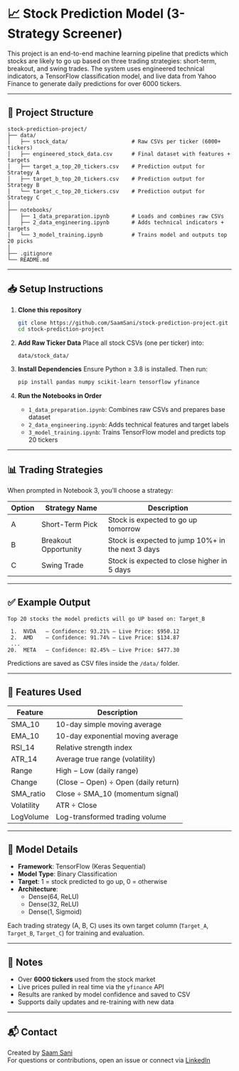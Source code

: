 # 📈 Stock Prediction Model (3-Strategy Screener)

This project is an end-to-end machine learning pipeline that predicts which stocks are likely to go up based on three trading strategies: short-term, breakout, and swing trades. The system uses engineered technical indicators, a TensorFlow classification model, and live data from Yahoo Finance to generate daily predictions for over 6000 tickers.

---

## 🔧 Project Structure

```
stock-prediction-project/
├── data/
│   ├── stock_data/                    # Raw CSVs per ticker (6000+ tickers)
│   ├── engineered_stock_data.csv      # Final dataset with features + targets
│   ├── target_a_top_20_tickers.csv    # Prediction output for Strategy A
│   ├── target_b_top_20_tickers.csv    # Prediction output for Strategy B
│   └── target_c_top_20_tickers.csv    # Prediction output for Strategy C
│
├── notebooks/
│   ├── 1_data_preparation.ipynb       # Loads and combines raw CSVs
│   ├── 2_data_engineering.ipynb       # Adds technical indicators + targets
│   └── 3_model_training.ipynb         # Trains model and outputs top 20 picks
│
├── .gitignore
└── README.md
```

---

## 📥 Setup Instructions

1. **Clone this repository**
   ```bash
   git clone https://github.com/SaamSani/stock-prediction-project.git
   cd stock-prediction-project
   ```

2. **Add Raw Ticker Data**
   Place all stock CSVs (one per ticker) into:
   ```
   data/stock_data/
   ```

3. **Install Dependencies**
   Ensure Python ≥ 3.8 is installed. Then run:
   ```bash
   pip install pandas numpy scikit-learn tensorflow yfinance
   ```

4. **Run the Notebooks in Order**
   - `1_data_preparation.ipynb`: Combines raw CSVs and prepares base dataset
   - `2_data_engineering.ipynb`: Adds technical features and target labels
   - `3_model_training.ipynb`: Trains TensorFlow model and predicts top 20 tickers

---

## 📊 Trading Strategies

When prompted in Notebook 3, you’ll choose a strategy:

| Option | Strategy Name       | Description                                      |
|--------|---------------------|--------------------------------------------------|
| A      | Short-Term Pick     | Stock is expected to go up tomorrow             |
| B      | Breakout Opportunity| Stock is expected to jump 10%+ in the next 3 days|
| C      | Swing Trade         | Stock is expected to close higher in 5 days     |

---

## ✅ Example Output

```
Top 20 stocks the model predicts will go UP based on: Target_B

 1.  NVDA   — Confidence: 93.21% — Live Price: $950.12
 2.  AMD    — Confidence: 91.74% — Live Price: $134.87
 ...
20.  META   — Confidence: 82.45% — Live Price: $477.30
```

Predictions are saved as CSV files inside the `/data/` folder.

---

## 🧠 Features Used

| Feature       | Description                                  |
|---------------|----------------------------------------------|
| SMA_10        | 10-day simple moving average                 |
| EMA_10        | 10-day exponential moving average            |
| RSI_14        | Relative strength index                      |
| ATR_14        | Average true range (volatility)              |
| Range         | High − Low (daily range)                    |
| Change        | (Close − Open) ÷ Open (daily return)        |
| SMA_ratio     | Close ÷ SMA_10 (momentum signal)             |
| Volatility    | ATR ÷ Close                                  |
| LogVolume     | Log-transformed trading volume               |

---

## 🧠 Model Details

- **Framework**: TensorFlow (Keras Sequential)
- **Model Type**: Binary Classification
- **Target**: 1 = stock predicted to go up, 0 = otherwise
- **Architecture**:
  - Dense(64, ReLU)
  - Dense(32, ReLU)
  - Dense(1, Sigmoid)

Each trading strategy (A, B, C) uses its own target column (`Target_A`, `Target_B`, `Target_C`) for training and evaluation.

---

## 📌 Notes

- Over **6000 tickers** used from the stock market
- Live prices pulled in real time via the `yfinance` API
- Results are ranked by model confidence and saved to CSV
- Supports daily updates and re-training with new data

---

## 📬 Contact

Created by [Saam Sani](https://github.com/SaamSani)  
For questions or contributions, open an issue or connect via [LinkedIn](https://linkedin.com/in/SaamSani)
